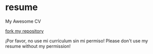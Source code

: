 # resume
My Awesome CV

[fork my repository](https://github.com/user/repository/fork)

 ¡Por favor, no use mi currículum sin mi permiso!
Please don't use my resume without my permission! 
